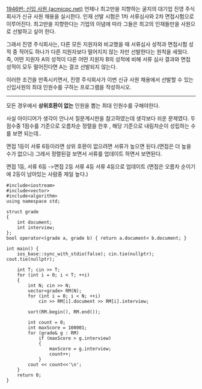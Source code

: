 [1946번: 신입 사원 (acmicpc.net)](https://www.acmicpc.net/problem/1946)
언제나 최고만을 지향하는 굴지의 대기업 진영 주식회사가 신규 사원 채용을 실시한다. 인재 선발 시험은 1차 서류심사와 2차 면접시험으로 이루어진다. 최고만을 지향한다는 기업의 이념에 따라 그들은 최고의 인재들만을 사원으로 선발하고 싶어 한다.

그래서 진영 주식회사는, 다른 모든 지원자와 비교했을 때 서류심사 성적과 면접시험 성적 중 적어도 하나가 다른 지원자보다 떨어지지 않는 자만 선발한다는 원칙을 세웠다. 즉, 어떤 지원자 A의 성적이 다른 어떤 지원자 B의 성적에 비해 서류 심사 결과와 면접 성적이 모두 떨어진다면 A는 결코 선발되지 않는다.

이러한 조건을 만족시키면서, 진영 주식회사가 이번 신규 사원 채용에서 선발할 수 있는 신입사원의 최대 인원수를 구하는 프로그램을 작성하시오.

------------------------------------------
모든 경우에서 **상위호환이 없는** 인원을 뽑는 최대 인원수를 구해야한다.

사실 아이디어가 생각이 안나서 질문계시판을 참고하였는데 생각보다 쉬운 문제였다.
두 점수중 1점수를 기준으로 오름차순 정렬을 한후 , 해당 기준으로 내림차순이 성립하는 수를 보면 되는데..

면접 1등이 서류 6등이라면  상위 호환이 없으려면 서류가 높으면 된다.(면접은 더 높을수가 없으니)
그레서 정렬된걸 보면서 서류를 업데이트 하면서 보면된다.

면접 1등, 서류 6등 ->면접 2등 서류 4등
서류 4등으로 업데이트 (면접은 오름차 순이기에 2등이 남아있는 사람중 제일 높다.)

```
#include<iostream>
#include<vector>
#include<algorithm>
using namespace std;

struct grade
{
    int document;
    int interview;
};
bool operator<(grade a, grade b) { return a.document< b.document; }

int main() {
    ios_base::sync_with_stdio(false); cin.tie(nullptr); cout.tie(nullptr);
 
    int T; cin >> T;
    for (int i = 0; i < T; ++i)
    {
        int N; cin >> N;
        vector<grade> RM(N);
        for (int i = 0; i < N; ++i)
            cin >> RM[i].document >> RM[i].interview;

        sort(RM.begin(), RM.end());

        int count = 0;
        int maxScore = 100001;
        for (grade& g : RM)
            if (maxScore > g.interview)
            {
                maxScore = g.interview;
                count++;
            }
        cout << count<<'\n';
    }
    return 0;
}

```